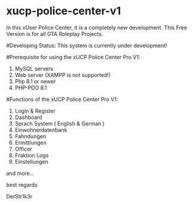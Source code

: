 # xucp-police-center-v1
In this xUser Police Center, it is a completely new development. This Free Version is for all GTA Roleplay Projects.

#Developing Status:
This system is currently under development!

#Prerequisite for using the xUCP Police Center Pro V1:

1. MySQL servers
2. Web server (XAMPP is not supported!)
3. Php 8.1 or newer
4. PHP-PDO 8.1

#Functions of the xUCP Police Center Pro V1:

  1. Login & Register
  2. Dashboard
  3. Sprach System ( English & German ) 
  4. Einwohnerdatenbank 
  5. Fahndungen 
  6. Ermittlungen 
  7. Officer 
  8. Fraktion Logs
  9. Einstellungen

 
and more... 
 
 
best regards

DerStr1k3r 
